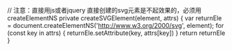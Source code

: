 // 注意：直接用js或者jquery 直接创建的svg元素是不起效果的，必须用createElementNS
private createSVGElement(element, attrs) {
    var returnEle = document.createElementNS('http://www.w3.org/2000/svg', element);
    for (const key in attrs) {
        returnEle.setAttribute(key, attrs[key])
    }
    return returnEle
}
